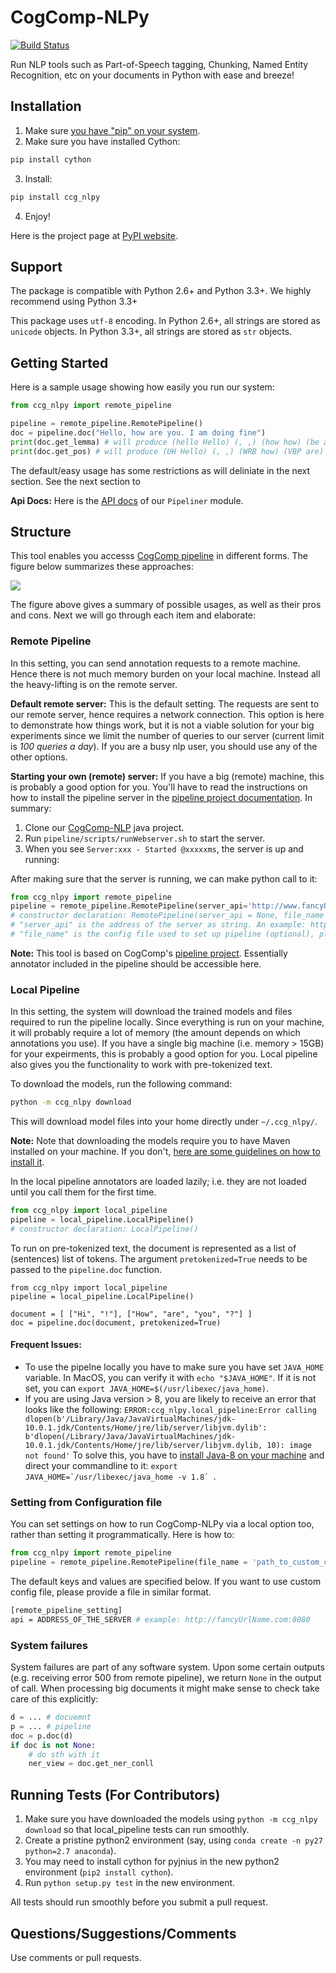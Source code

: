 # CogComp-NLPy
[![Build Status](https://semaphoreci.com/api/v1/projects/dc68ab4d-d1b7-4405-adca-b0c6af2e1aa0/1223617/badge.svg)](https://semaphoreci.com/danyaljj/sioux-2)

Run NLP tools such as Part-of-Speech tagging, Chunking, Named Entity Recognition, etc on your documents in Python with ease and breeze!

## Installation


1. Make sure [you have "pip" on your system](https://pip.pypa.io/en/stable/installing/). 
2. Make sure you have installed Cython:

```bash
pip install cython
```

3. Install:

```bash
pip install ccg_nlpy
```    

4. Enjoy!

Here is the project page at [PyPI website](https://pypi.python.org/pypi/ccg-nlpy).

## Support

The package is compatible with Python 2.6+ and Python 3.3+. We highly recommend using Python 3.3+

This package uses ```utf-8``` encoding.
In Python 2.6+, all strings are stored as ```unicode``` objects.
In Python 3.3+, all strings are stored as ```str``` objects.


## Getting Started 
Here is a sample usage showing how easily you run our system:

```python
from ccg_nlpy import remote_pipeline

pipeline = remote_pipeline.RemotePipeline()
doc = pipeline.doc("Hello, how are you. I am doing fine")
print(doc.get_lemma) # will produce (hello Hello) (, ,) (how how) (be are) (you you) (. .) (i I) (be am) (do doing) (fine fine)
print(doc.get_pos) # will produce (UH Hello) (, ,) (WRB how) (VBP are) (PRP you) (. .) (PRP I) (VBP am) (VBG doing) (JJ fine)
```

The default/easy usage has some restrictions as will deliniate in the next section. See the next section to 

**Api Docs:** Here is the [API docs](http://cogcomp.cs.illinois.edu/software/doc/ccg_nlpy/pipeliner.m.html) of our `Pipeliner` module.

## Structure
This tool enables you accesss [CogComp pipeline](https://github.com/CogComp/cogcomp-nlp/tree/master/pipeline) in different forms. The figure below summarizes these approaches:

![](https://user-images.githubusercontent.com/2441454/27004781-963ae9e0-4ddd-11e7-9864-b96a52df062b.png)


The figure above gives a summary of possible usages, as well as their pros and cons. Next we will go through each item and elaborate: 

### Remote Pipeline 
In this setting, you can send annotation requests to a remote machine. Hence there is not much memory burden on your local machine. Instead all the heavy-lifting is on the remote server.

**Default remote server:**  This is the default setting. The requests are sent to our remote server, hence requires a network connection. This option is here to demonstrate how things work, but it is not a viable solution for your big experiments since we limit the number of queries to our server (current limit is *100 queries a day*). If you are a busy nlp user, you should use any of the other options.

**Starting your own (remote) server:** If you have a big (remote) machine, this is probably a good option for you. 
You'll have to read the instructions on how to install the pipeline server in the [pipeline project documentation](https://github.com/CogComp/cogcomp-nlp/tree/master/pipeline#using-pipeline-webserver). In summary: 

1. Clone our  [CogComp-NLP](https://github.com/CogComp/cogcomp-nlp/) java project.
2. Run `pipeline/scripts/runWebserver.sh` to start the server. 
3. When you see `Server:xxx - Started @xxxxxms`, the server is up and running: 
  
After making sure that the server is running, we can make python call to it: 

```python
from ccg_nlpy import remote_pipeline
pipeline = remote_pipeline.RemotePipeline(server_api='http://www.fancyUrlName.com:8080') 
# constructor declaration: RemotePipeline(server_api = None, file_name = None)
# "server_api" is the address of the server as string. An example: http://www.fancyUrlName.com:8080
# "file_name" is the config file used to set up pipeline (optional), please refer the latter section for more details
```

**Note:** This tool is based on CogComp's [pipeline project](https://github.com/CogComp/cogcomp-nlp/tree/master/pipeline>). Essentially annotator included in the pipeline should be accessible here. 
 
### Local Pipeline 

In this setting, the system will download the trained models and files required to run the pipeline locally. Since everything is run on your machine, it will probably require a lot of memory (the amount depends on which annotations you use). If you have a single big machine (i.e. memory > 15GB) for your expeirments, this is probably a good option for you.
Local pipeline also gives you the functionality to work with pre-tokenized text.

To download the models, run the following command:
```bash
python -m ccg_nlpy download
```

This will download model files into your home directly under `~/.ccg_nlpy/`.

**Note:** Note that downloading the models require you to have Maven installed on your machine. If you don't, [here are some guidelines on how to install it](https://maven.apache.org/install.html). 

In the local pipeline annotators are loaded lazily; i.e. they are not loaded until you call them for the first time. 

```python 
from ccg_nlpy import local_pipeline
pipeline = local_pipeline.LocalPipeline() 
# constructor declaration: LocalPipeline()
```

To run on pre-tokenized text, the document is represented as a list of (sentences) list of tokens. The argument ```pretokenized=True``` needs to be passed to the ```pipeline.doc``` function.
```
from ccg_nlpy import local_pipeline
pipeline = local_pipeline.LocalPipeline()

document = [ ["Hi", "!"], ["How", "are", "you", "?"] ]
doc = pipeline.doc(document, pretokenized=True)
```

#### Frequent Issues: 
 - To use the pipelne locally you have to make sure you have set `JAVA_HOME` variable. In MacOS, you can verify it with `echo "$JAVA_HOME"`. If it is not set, you can `export JAVA_HOME=$(/usr/libexec/java_home)`. 
 - If you are using Java version > 8, you are likely to receive an error that looks like the following:  ```
 ERROR:ccg_nlpy.local_pipeline:Error calling dlopen(b'/Library/Java/JavaVirtualMachines/jdk-10.0.1.jdk/Contents/Home/jre/lib/server/libjvm.dylib': b'dlopen(/Library/Java/JavaVirtualMachines/jdk-10.0.1.jdk/Contents/Home/jre/lib/server/libjvm.dylib, 10): image not found' ```
To solve this, you have to [install Java-8 on your machine](https://gist.github.com/JeOam/a926dbb5145c4d0789c1) and direct your commandline to it: ```export JAVA_HOME=`/usr/libexec/java_home -v 1.8` ```. 
 

### Setting from Configuration file 

You can set settings on how to run CogComp-NLPy via a local option too, rather than setting it programmatically.
Here is how to: 

```python 
from ccg_nlpy import remote_pipeline
pipeline = remote_pipeline.RemotePipeline(file_name = 'path_to_custom_config_file')
```
   
The default keys and values are specified below. If you want to use custom config file, please provide a file in similar format.


```bash
[remote_pipeline_setting]
api = ADDRESS_OF_THE_SERVER # example: http://fancyUrlName.com:8080
```    

### System failures

System failures are part of any software system. Upon some certain outputs (e.g. receiving error 500 from remote pipeline),
we return `None` in the output of call. When processing big documents it might make sense to check take care of
this explicitly:

```python
d = ... # docuemnt
p = ... # pipeline
doc = p.doc(d)
if doc is not None:
    # do sth with it
    ner_view = doc.get_ner_conll
```
## Running Tests (For Contributors)

1. Make sure you have downloaded the models using `python -m ccg_nlpy download` so that local_pipeline tests can run smoothly.
2. Create a pristine python2 environment (say, using `conda create -n py27 python=2.7 anaconda`). 
3. You may need to install cython for pyjnius in the new python2 environment (`pip2 install cython`).
4. Run `python setup.py test` in the new environment.

All tests should run smoothly before you submit a pull request.  

## Questions/Suggestions/Comments 

Use comments or pull requests. 

